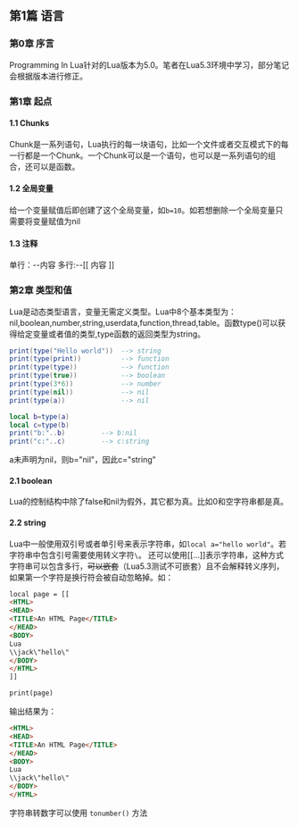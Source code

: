 ## 第1篇 语言
### 第0章 序言
Programming In Lua针对的Lua版本为5.0。笔者在Lua5.3环境中学习，部分笔记会根据版本进行修正。

### 第1章 起点
#### 1.1 Chunks
Chunk是一系列语句，Lua执行的每一块语句，比如一个文件或者交互模式下的每一行都是一个Chunk。一个Chunk可以是一个语句，也可以是一系列语句的组合，还可以是函数。

#### 1.2 全局变量
给一个变量赋值后即创建了这个全局变量，如``b=10``。如若想删除一个全局变量只需要将变量赋值为nil

#### 1.3 注释
单行：--内容
多行:--[[ 内容 ]]

### 第2章 类型和值
Lua是动态类型语言，变量无需定义类型。Lua中8个基本类型为：nil,boolean,number,string,userdata,function,thread,table。函数type()可以获得给定变量或者值的类型,type函数的返回类型为string。
```lua
print(type("Hello world"))  --> string
print(type(print))          --> function
print(type(type))           --> function
print(type(true))           --> boolean
print(type(3*6))            --> number
print(type(nil))            --> nil
print(type(a))              --> nil
```

```lua
local b=type(a)
local c=type(b)
print("b:"..b)         --> b:nil
print("c:"..c)         --> c:string
```
a未声明为nil，则b="nil"，因此c="string"

#### 2.1 boolean
Lua的控制结构中除了false和nil为假外，其它都为真。比如0和空字符串都是真。
#### 2.2 string
Lua中一般使用双引号或者单引号来表示字符串，如``local a="hello world"``。若字符串中包含引号需要使用转义字符``\``。
还可以使用[[...]]表示字符串，这种方式字符串可以包含多行，~~可以嵌套~~（Lua5.3测试不可嵌套）且不会解释转义序列，如果第一个字符是换行符会被自动忽略掉。如：
```html
local page = [[
<HTML>
<HEAD>
<TITLE>An HTML Page</TITLE>
</HEAD>
<BODY>
Lua
\\jack\"hello\"
</BODY>
</HTML>
]]

print(page)
```
输出结果为：
```html
<HTML>
<HEAD>
<TITLE>An HTML Page</TITLE>
</HEAD>
<BODY>
Lua
\\jack\"hello\"
</BODY>
</HTML>
```

字符串转数字可以使用 ``tonumber()`` 方法